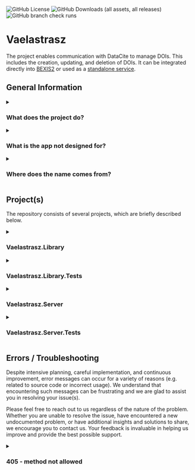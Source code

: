 ![GitHub License](https://img.shields.io/github/license/sventhiel/Vaelastrasz)
![GitHub Downloads (all assets, all releases)](https://img.shields.io/github/downloads/sventhiel/Vaelastrasz/total)
![GitHub branch check runs](https://img.shields.io/github/check-runs/sventhiel/vaelastrasz/master)

# Vaelastrasz

The project enables communication with DataCite to manage DOIs. This includes the creation, updating, and deletion of DOIs. It can be integrated directly into [BEXIS2](https://github.com/BEXIS2/Core) or used as a [standalone service](https://github.com/sventhiel/Vaelastrasz/tree/master/Vaelastrasz.Server).

## General Information

<details>
<summary><h3>What does the project do?</h3></summary>

<!--
	Die Verwaltung von DOIs via DataCite's Webseite ist umständlich und zeitaufwändig. Hier setzt Vaelastrasz an und bietet eine einfache Möglichkeit, DOIs zu verwalten. Hierzu wird eine REST API bereitgestellt, die es ermöglicht, DOIs zu erstellen, zu aktualisieren und zu löschen. Diese API kann direkt in BEXIS2 integriert oder als Stand-Alone-Service genutzt werden. Dabei werden verschiedene Funktionen bereitgestellt, die eine einfache Verwaltung von DOIs ermöglichen. Die API ist so gestaltet, dass sie einfach zu bedienen ist und eine schnelle Integration in bestehende Systeme ermöglicht.
-->
* BEXIS2 und Stand-Alone
* DOI Workflow
* DataCite

</details>

<details>
<summary><h3>What is the app not designed for?</h3></summary>

<!-- 
  Neben der Integration in BEXIS2, bzw. Stand-Alone-Benutzung als Web-API-Applikation, gibt es keine bewussten bzw. konkreten Umsetzungen bzw. Nutzungsmöglichkeiten. Dies bedeutet nicht, dass Sie das Projekt/Implementierungen nicht ebenfalls in Ihrem Kontext nutzen können. Sofern Sie eine "netstandard2.0"-kompatible C#-Applikation/Bibliothek benutzen, spricht einer Integration aus technischer Perspektive nichts dagegen.
-->
  ...
</details>

<details>
<summary><h3>Where does the name comes from?</h3></summary>

<!--
  Vaelastrasz ist ein Name, der aus der Welt des beliebten Online-Spiels "World of Warcraft" stammt. In der Spielwelt ist Vaelastrasz ein roter Drache und gehört dem Drachenschwarm von Alexstrasza, der Lebensbinderin, an. Rote Drachen sind bekannt für ihre Rolle als Bewahrer des Lebens und der Natur. Vaelastrasz tritt in der Raid-Instanz "Blackwing Lair" auf, wo er als mächtiger Bossgegner den Spielern gegenübersteht.

  In der Handlung von "World of Warcraft" wurde Vaelastrasz von Nefarian, einem bösen schwarzen Drachen, korrumpiert und gezwungen, gegen seinen Willen zu kämpfen. Dies führt zu einer tragischen Situation, in der Vaelastrasz seinem Dilemma bewusst ist, aber gezwungen ist, gegen die Helden zu kämpfen, die er eigentlich unterstützt. Der Name "Vaelastrasz" selbst ist eine fiktive Kreation, typisch für Fantasy-Elemente und ohne spezifische Bedeutung außerhalb der Spiel- und Lore-Konstrukte von "World of Warcraft".
-->
</details>

## Project(s)

The repository consists of several projects, which are briefly described below.

<details>
<summary><h3>Vaelastrasz.Library</h3></summary>
 This project contains core functionalities of the DataCite workflow(s) that are used by both the Vaelastrasz.Server and corresponding BEXIS2 instance(s).
 It includes entities, models, schemas and services to manage all relevant information necessary for the DataCite workflow(s) - i.e. accounts, users, placeholders and DOIs.
</details>

<details>
<summary><h3>Vaelastrasz.Library.Tests</h3></summary>
  * Tests für Funktionen der Bibliothek
</details>

<details>
<summary><h3>Vaelastrasz.Server</h3></summary>
  * ReST API für die Kommunikation mit DataCite
  * Weitere Funktionen (Schema, Namensauflösung von Personen,...)
  * Exceptionless
  * Swagger
  * Serilog
  * LiteDB
</details>

<details>
<summary><h3>Vaelastrasz.Server.Tests</h3></summary>
  * Tests für Funktionen des Servers - limitiert, da keine Integrationstests
</details>

## Errors / Troubleshooting

Despite intensive planning, careful implementation, and continuous improvement, error messages can occur for a variety of reasons (e.g. related to source code or incorrect usage). We understand that encountering such messages can be frustrating and we are glad to assist you in resolving your issue(s).

Please feel free to reach out to us regardless of the nature of the problem. Whether you are unable to resolve the issue, have encountered a new undocumented problem, or have additional insights and solutions to share, we encourage you to contact us. Your feedback is invaluable in helping us improve and provide the best possible support.

<details>
<summary><h3>405 - method not allowed</h3></summary>
  Check out the host of the used account.
</details>
